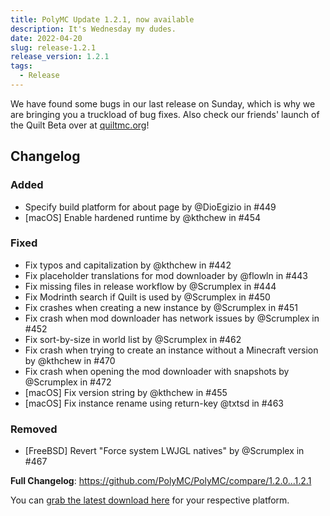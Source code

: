 ```yaml
---
title: PolyMC Update 1.2.1, now available
description: It's Wednesday my dudes.
date: 2022-04-20
slug: release-1.2.1
release_version: 1.2.1
tags:
  - Release
---
```


We have found some bugs in our last release on Sunday, which is why we are bringing you a truckload of bug fixes.
Also check our friends' launch of the Quilt Beta over at [quiltmc.org](https://quiltmc.org)!

## Changelog

### Added

- Specify build platform for about page by @DioEgizio in #449
- [macOS] Enable hardened runtime by @kthchew in #454

### Fixed

- Fix typos and capitalization by @kthchew in #442
- Fix placeholder translations for mod downloader by @flowln in #443
- Fix missing files in release workflow by @Scrumplex in #444
- Fix Modrinth search if Quilt is used by @Scrumplex in #450
- Fix crashes when creating a new instance by @Scrumplex in #451
- Fix crash when mod downloader has network issues by @Scrumplex in #452
- Fix sort-by-size in world list by @Scrumplex in #462
- Fix crash when trying to create an instance without a Minecraft version by @kthchew in #470
- Fix crash when opening the mod downloader with snapshots by @Scrumplex in #472
- [macOS] Fix version string by @kthchew in #455
- [macOS] Fix instance rename using return-key @txtsd in #463

### Removed

- [FreeBSD] Revert "Force system LWJGL natives" by @Scrumplex in #467

**Full Changelog**: <https://github.com/PolyMC/PolyMC/compare/1.2.0...1.2.1>

You can [grab the latest download here](/download) for your respective platform.
